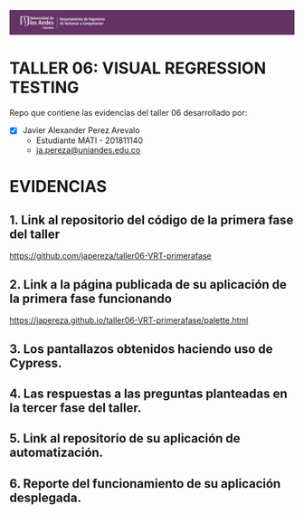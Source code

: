 ![](/common/images/logo-uniandes.png)

# TALLER 06: VISUAL REGRESSION TESTING

Repo que contiene las evidencias del taller 06 desarrollado por:

- [x] Javier Alexander Perez Arevalo
    - Estudiante MATI - 201811140
    - ja.pereza@uniandes.edu.co

# EVIDENCIAS

## 1. Link al repositorio del código de la primera fase del taller

https://github.com/japereza/taller06-VRT-primerafase

## 2. Link a la página publicada de su aplicación de la primera fase funcionando

https://japereza.github.io/taller06-VRT-primerafase/palette.html

## 3. Los pantallazos obtenidos haciendo uso de Cypress.


## 4. Las respuestas a las preguntas planteadas en la tercer fase del taller.


## 5. Link al repositorio de su aplicación de automatización.


## 6. Reporte del funcionamiento de su aplicación desplegada.

